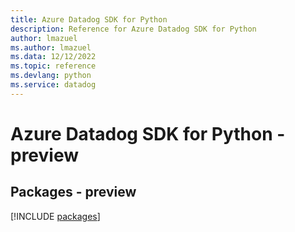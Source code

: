 ```yaml
---
title: Azure Datadog SDK for Python
description: Reference for Azure Datadog SDK for Python
author: lmazuel
ms.author: lmazuel
ms.data: 12/12/2022
ms.topic: reference
ms.devlang: python
ms.service: datadog
---
```

# Azure Datadog SDK for Python - preview
## Packages - preview
[!INCLUDE [packages](datadog-index.md)]